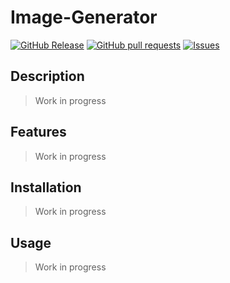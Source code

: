 # Image-Generator
[![GitHub Release](https://img.shields.io/github/release/zjayers/image-generator.svg?style=flat)](https://github.com/zjayers/image-generator/releases)
[![GitHub pull requests](https://img.shields.io/github/issues-pr/zjayers/image-generator.svg?style=flat)](https://github.com/zjayers/image-generator/pulls)
[![Issues](https://img.shields.io/github/issues-raw/zjayers/image-generator.svg?maxAge=25000)](https://github.com/zjayers/image-generator/issues)

## Description

> Work in progress

## Features

> Work in progress

## Installation

> Work in progress

## Usage

> Work in progress
